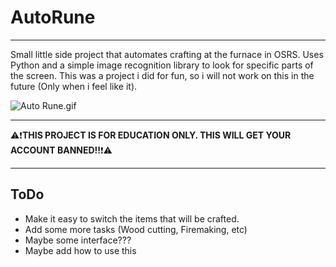 # AutoRune

---

Small little side project that automates crafting at the furnace in OSRS.
Uses Python and a simple image recognition library to look for specific parts of the screen.
This was a project i did for fun, so i will not work on this in the future (Only when i feel like it).

![Auto Rune.gif](./README/Animation.gif)

---

⚠️❗**THIS PROJECT IS FOR EDUCATION ONLY. THIS WILL GET YOUR ACCOUNT BANNED!!**❗⚠️

---

## ToDo

- Make it easy to switch the items that will be crafted.
- Add some more tasks (Wood cutting, Firemaking, etc)
- Maybe some interface???
- Maybe add how to use this
